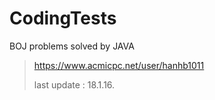 # CodingTests

BOJ problems solved by JAVA


> https://www.acmicpc.net/user/hanhb1011
>
> last update : 18.1.16.